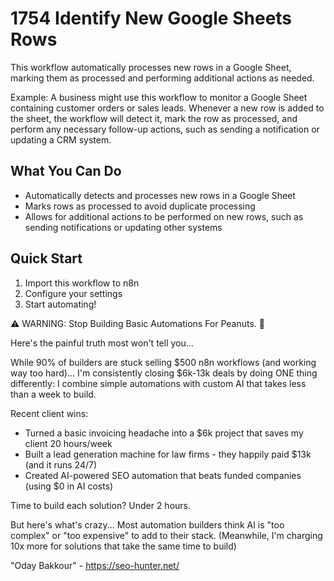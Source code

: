 # 1754 Identify New Google Sheets Rows

This workflow automatically processes new rows in a Google Sheet, marking them as processed and performing additional actions as needed.

Example: A business might use this workflow to monitor a Google Sheet containing customer orders or sales leads. Whenever a new row is added to the sheet, the workflow will detect it, mark the row as processed, and perform any necessary follow-up actions, such as sending a notification or updating a CRM system.

## What You Can Do
- Automatically detects and processes new rows in a Google Sheet
- Marks rows as processed to avoid duplicate processing
- Allows for additional actions to be performed on new rows, such as sending notifications or updating other systems

## Quick Start
1. Import this workflow to n8n
2. Configure your settings
3. Start automating!

⚠️ WARNING: Stop Building Basic Automations For Peanuts. 🚫

Here's the painful truth most won't tell you...

While 90% of builders are stuck selling $500 n8n workflows (and working way too hard)...
I'm consistently closing $6k-13k deals by doing ONE thing differently:
I combine simple automations with custom AI that takes less than a week to build.

Recent client wins:
* Turned a basic invoicing headache into a $6k project that saves my client 20 hours/week
* Built a lead generation machine for law firms - they happily paid $13k (and it runs 24/7)
* Created AI-powered SEO automation that beats funded companies (using $0 in AI costs)

Time to build each solution? Under 2 hours.

But here's what's crazy...
Most automation builders think AI is "too complex" or "too expensive" to add to their stack.
(Meanwhile, I'm charging 10x more for solutions that take the same time to build)

"Oday Bakkour" - https://seo-hunter.net/
